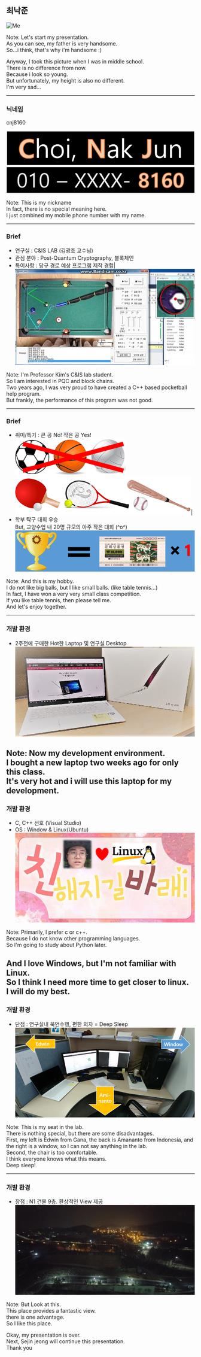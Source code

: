 ## 최낙준

![Me](images/Me.png)

Note:
Let's start my presentation.  
As you can see, my father is very handsome.  
So...i think, that's why i'm handsome :)

Anyway, I took this picture when I was in middle school.  
There is no difference from now.  
Because i look so young.  
But unfortunately, my height is also no different.  
I'm very sad...

---

### 닉네임
 cnj8160
 
![NJ_name](images/NJ_name.png)
![NJ_number](images/NJ_number.png)

Note:
This is my nickname  
In fact, there is no special meaning here.  
I just combined my mobile phone number with my name.

---

### Brief
 - 연구실 : C&IS LAB (김광조 교수님)
 - 관심 분야 : Post-Quantum Cryptography, 블록체인 
 - 특이사항 : 당구 경로 예상 프로그램 제작 경험|
![NJ_project1](images/NJ_project1.jpg)

Note:
I'm Professor Kim's C&IS lab student.  
So I am interested in PQC and block chains.  
Two years ago, I was very proud to have created a C++ based pocketball help program.  
But frankly, the performance of this program was not good.

---
### Brief
 - 취미/특기 : 큰 공 No! 작은 공 Yes!  
![NJ-hate](images/NJ-hate.png)
![NJ-love](images/NJ-love.png)| 
 - 학부 탁구 대회 우승  
But, 교양수업 내 20명 규모의 아주 작은 대회 (^o^)
![NJ_contest](images/NJ_contest.png)

Note: 
And this is my hobby.  
I do not like big balls, but I like small balls. (like table tennis...)  
In fact, I have won a very very small class competition.  
If you like table tennis, then please tell me.  
And let's enjoy together.

---

### 개발 환경
 - 2주전에 구매한 Hot한 Laptop 및 연구실 Desktop
![NJ_laptop](images/NJ_laptop.jpg)

Note:
Now my development environment.  
I bought a new laptop two weeks ago for only this class.  
It's very hot and i will use this laptop for my development.
---
### 개발 환경
 - C, C++ 선호 (Visual Studio)
 - OS : Window & Linux(Ubuntu)
![NJ_friend](images/NJ_friend.png)

Note:
Primarily, I prefer c or c++.  
Because I do not know other programming languages.  
So I'm going to study about Python later.  

And I love Windows, but I'm not familiar with Linux.  
So I think I need more time to get closer to linux.  
I will do my best.
---

### 개발 환경
 - 단점 : 연구실내 묵언수행, 편한 의자 = Deep Sleep
![my_seat](images/my_seat.png)

Note:
This is my seat in the lab.  
There is nothing special, but there are some disadvantages.  
First, my left is Edwin from Gana, the back is Amananto from Indonesia, and the right is a window, so I can not say anything in the lab.  
Second, the chair is too comfortable.  
I think everyone knows what this means.  
Deep sleep!

---
### 개발 환경
 - 장점 : N1 건물 9층. 환상적인 View 제공
![Lab_view](images/Lab_view.jpg)

Note:
But Look at this.  
This place provides a fantastic view.  
there is one advantage.  
So I like this place.

Okay, my presentation is over.  
Next, Sejin jeong will continue this presentation.  
Thank you
